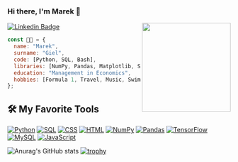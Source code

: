 ### Hi there, I'm Marek 👋      
[![Linkedin Badge](https://img.shields.io/badge/-Marek%20Giel-blue?style=flat-square&logo=Linkedin&logoColor=white&link=https://www.linkedin.com/in/marek-giel-1a12b4207/)](https://www.linkedin.com/in/marek-giel-1a12b4207/)
<img align='right' src='https://user-images.githubusercontent.com/5713670/87202985-820dcb80-c2b6-11ea-9f56-7ec461c497c3.gif' width='200' position='absolute'>

```javascript
const 👨‍💻 = {
  name: "Marek",
  surname: "Giel",
  code: [Python, SQL, Bash],
  libraries: [NumPy, Pandas, Matplotlib, Seaborn, Cufflinks],
  education: "Management in Economics",
  hobbies: [Formula 1, Travel, Music, Swimming, Volleyball],
};
```
## 🛠️ My Favorite Tools
<p>  
    <a href="#"><img alt="Python" src="https://img.shields.io/badge/Python%20-%2314354C.svg?logo=python&logoColor=white"></a>
    <a href="#"><img alt="SQL" src="https://img.shields.io/badge/SQL%20-%23025E8C.svg?logo=amazon-dynamodb&logoColor=white"></a>
    <a href="#"><img alt="CSS" src="https://img.shields.io/badge/CSS%20-%231572B6.svg?logo=css3&logoColor=white"></a>
    <a href="#"><img alt="HTML" src="https://img.shields.io/badge/HTML%20-%23E34F26.svg?logo=html5&logoColor=white"></a>
    <a href="#"><img alt="NumPy" src="https://img.shields.io/badge/Numpy%20-%23013243.svg?logo=numpy&logoColor=white"></a>
    <a href="#"><img alt="Pandas" src="https://img.shields.io/badge/Pandas%20-%23150458.svg?logo=pandas&logoColor=white"></a>
    <a href="#"><img alt="TensorFlow" src="https://img.shields.io/badge/TensorFlow%20-%23FF6F00.svg?logo=TensorFlow&logoColor=white"></a>
    <a href="#"><img alt="MySQL" src="https://img.shields.io/badge/MySQL-%2300f.svg?logo=mysql&logoColor=white"></a>
    <a href="#"><img alt="JavaScript" src="https://img.shields.io/badge/JavaScript%20-%23F7DF1E.svg?logo=javascript&logoColor=black"></a>
</p>

![Anurag's GitHub stats](https://github-readme-stats.vercel.app/api?username=gielmarek&show_icons=true&theme=algolia&hide=stars,contribs&include_all_commits=true&count_private=true)
[![trophy](https://github-profile-trophy.vercel.app/?username=gielmarek&rank=SECRET,SSS,SS,S,AAA,AA,A&theme=algolia&no-bg=true)](https://github.com/ryo-ma/github-profile-trophy)


<!--
[![Top Langs](https://github-readme-stats.vercel.app/api/top-langs/?username=gielmarek&theme=dark&hide=java&layout=compact)](https://github.com/anuraghazra/github-readme-stats)
-->


<!--
**gielmarek/gielmarek** is a ✨ _special_ ✨ repository because its `README.md` (this file) appears on your GitHub profile.

Here are some ideas to get you started:

- 🔭 I’m currently working on ...
- 🌱 I’m currently learning ...
- 👯 I’m looking to collaborate on ...
- 🤔 I’m looking for help with ...
- 💬 Ask me about ...
- 📫 How to reach me: ...
- 😄 Pronouns: ...
- ⚡ Fun fact: ...
-->
